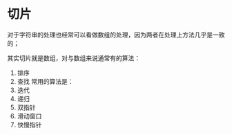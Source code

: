 # 切片
对于字符串的处理也经常可以看做数组的处理，因为两者在处理上方法几乎是一致的；

其实切片就是数组，对与数组来说通常有的算法：
1. 排序
2. 查找
常用的算法是：
1. 迭代
2. 递归
3. 双指针
5. 滑动窗口
6. 快慢指针

